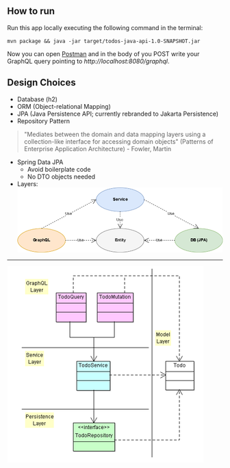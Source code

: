 ## How to run
Run this app locally executing the following command in the terminal:

    mvn package && java -jar target/todos-java-api-1.0-SNAPSHOT.jar

Now you can open [Postman](https://www.getpostman.com/downloads/) and in the body of you POST write
your GraphQL query pointing to *http://localhost:8080/graphql*.

## Design Choices
- Database (h2)
- ORM (Object-relational Mapping)
- JPA (Java Persistence API; currently rebranded to Jakarta Persistence)
- Repository Pattern
> "Mediates between the domain and data mapping layers using a collection-like interface for accessing domain objects" (Patterns of Enterprise Application Architecture) - Fowler, Martin
- Spring Data JPA
  - Avoid boilerplate code
  - No DTO objects needed
- Layers:
![Layers Diagram](./layersDiagram.png)
---
![Class Diagram](./ClassDiagram.png)
